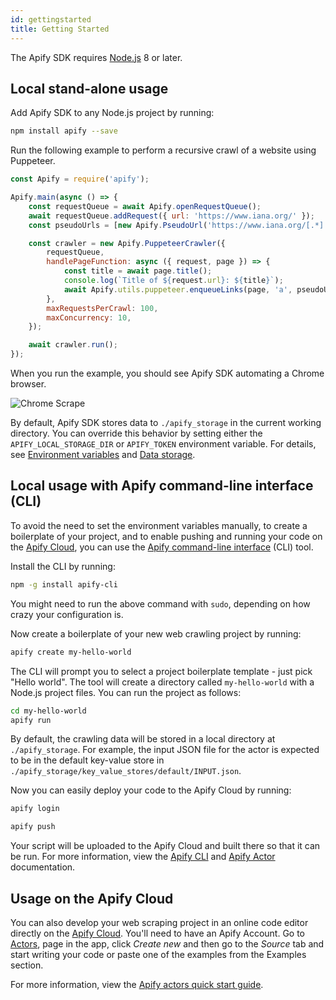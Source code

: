 ```yaml
---
id: gettingstarted
title: Getting Started
---
```

The Apify SDK requires <a href="https://nodejs.org/en/" target="_blank">Node.js</a> 8 or later.

## Local stand-alone usage

Add Apify SDK to any Node.js project by running:

```bash
npm install apify --save
```

Run the following example to perform a recursive crawl of a website using Puppeteer.

```javascript
const Apify = require('apify');

Apify.main(async () => {
    const requestQueue = await Apify.openRequestQueue();
    await requestQueue.addRequest({ url: 'https://www.iana.org/' });
    const pseudoUrls = [new Apify.PseudoUrl('https://www.iana.org/[.*]')];

    const crawler = new Apify.PuppeteerCrawler({
        requestQueue,
        handlePageFunction: async ({ request, page }) => {
            const title = await page.title();
            console.log(`Title of ${request.url}: ${title}`);
            await Apify.utils.puppeteer.enqueueLinks(page, 'a', pseudoUrls, requestQueue);
        },
        maxRequestsPerCrawl: 100,
        maxConcurrency: 10,
    });

    await crawler.run();
});
```

When you run the example, you should see Apify SDK automating a Chrome browser.

![Chrome Scrape](../../img/chrome_scrape.gif)

By default, Apify SDK stores data to
`./apify_storage` in the current working directory.
You can override this behavior by setting either the
`APIFY_LOCAL_STORAGE_DIR` or `APIFY_TOKEN` environment variable.
For details, see [Environment variables](environmentvariables)
and [Data storage](datastorage).

## Local usage with Apify command-line interface (CLI)

To avoid the need to set the environment variables manually,
to create a boilerplate of your project,
and to enable pushing and running your code on the
<a href="https://www.apify.com" target="_blank">Apify Cloud</a>,
you can use the
<a href="https://github.com/apifytech/apify-cli" target="_blank">Apify command-line interface</a>
(CLI) tool.

Install the CLI by running:

```bash
npm -g install apify-cli
```

You might need to run the above command with `sudo`, depending on how crazy your configuration is.

Now create a boilerplate of your new web crawling project by running:

```bash
apify create my-hello-world
```

The CLI will prompt you to select a project boilerplate template - just pick "Hello world".
The tool will create a directory called `my-hello-world` with a Node.js project files.
You can run the project as follows:

```bash
cd my-hello-world
apify run
```

By default, the crawling data will be stored in a local directory at `./apify_storage`.
For example, the input JSON file for the actor is expected to be in the default key-value store
in `./apify_storage/key_value_stores/default/INPUT.json`.

Now you can easily deploy your code to the Apify Cloud by running:

```bash
apify login
```
```bash
apify push
```

Your script will be uploaded to the Apify Cloud and built there so that it can be run.
For more information, view the
<a href="https://www.apify.com/docs/cli" target="_blank">Apify CLI</a>
and
<a href="https://www.apify.com/docs/actor" target="_blank">Apify Actor</a>
documentation.

## Usage on the Apify Cloud

You can also develop your web scraping project
in an online code editor directly on the
<a href="https://www.apify.com" target="_blank">Apify Cloud</a>.
You'll need to have an Apify Account.
Go to <a href="https://my.apify.com/actors" target="_blank">Actors</a>,
page in the app, click <i>Create new</i> and then go to the
<i>Source</i> tab and start writing your code or paste one of the examples from the Examples section.

For more information, view the
<a href="https://www.apify.com/docs/actor#quick-start" target="_blank">Apify actors quick start guide</a>.
